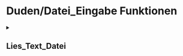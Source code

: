 # Duden/Datei_Eingabe Funktionen
<details>
<summary><h2>Lies_Text_Datei</h2></summary>
<ul>
<pre>
Die Funktion Lies_Text_Datei speichert den Inhalt der Datei, die an dem gegebenen Pfad liegt, in ref und gibt die Anzahl der Bytes der gelesenen Datei zurück.
Wenn ein Fehler auftreten sollte, ist der zurückgegebene Wert negativ und die Fehler meldung in ref geschrieben
</pre>
	<li>Parameter: <code>Pfad</code>, <code>ref</code></li>
	<li>Parameter Typen: <code>Text</code>, <code>Text Referenz</code></li>
	<li>Rückgabe Typ: <code>Zahl</code></li>
</ul>

<h3>Aliase</h3>
<ol>
	<li><code>&#34;Lies den Text in &lt;Pfad&gt; und speichere ihn in &lt;ref&gt;&#34;</code></li>
	<li><code>&#34;die Anzahl der Bytes, die aus &lt;Pfad&gt; gelesen und in &lt;ref&gt; gespeichert wurden&#34;</code></li>
</ol>

<h3>Implementation</h3>
Implementiert in <code>"libddpstdlib.a"</code>
</details>



